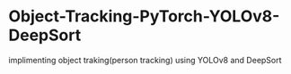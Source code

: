 # Object-Tracking-PyTorch-YOLOv8-DeepSort

 implimenting object traking(person tracking) using YOLOv8 and DeepSort

